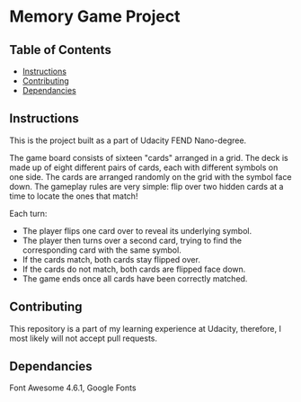 # Memory Game Project

## Table of Contents

* [Instructions](#instructions)
* [Contributing](#contributing)
* [Dependancies](#dependancies)

## Instructions

This is the project built as a part of Udacity FEND Nano-degree.

The game board consists of sixteen "cards" arranged in a grid. The deck is made up of eight different pairs of cards, each with different symbols on one side. The cards are arranged randomly on the grid with the symbol face down. The gameplay rules are very simple: flip over two hidden cards at a time to locate the ones that match!

Each turn:

<ul>
<li>The player flips one card over to reveal its underlying symbol.</li>
<li>The player then turns over a second card, trying to find the corresponding card with the same symbol.</li>
<li>If the cards match, both cards stay flipped over.</li>
<li>If the cards do not match, both cards are flipped face down.</li>
<li>The game ends once all cards have been correctly matched.</li>
</ul>

## Contributing

This repository is a part of my learning experience at Udacity, therefore, I most likely will not accept pull requests.

## Dependancies
Font Awesome 4.6.1, Google Fonts
